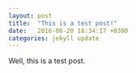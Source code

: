 ```yaml
---
layout: post
title:  "This is a test post!"
date:   2016-06-20 18:34:17 +0300
categories: jekyll update
---
```


Well, this is a test post.
